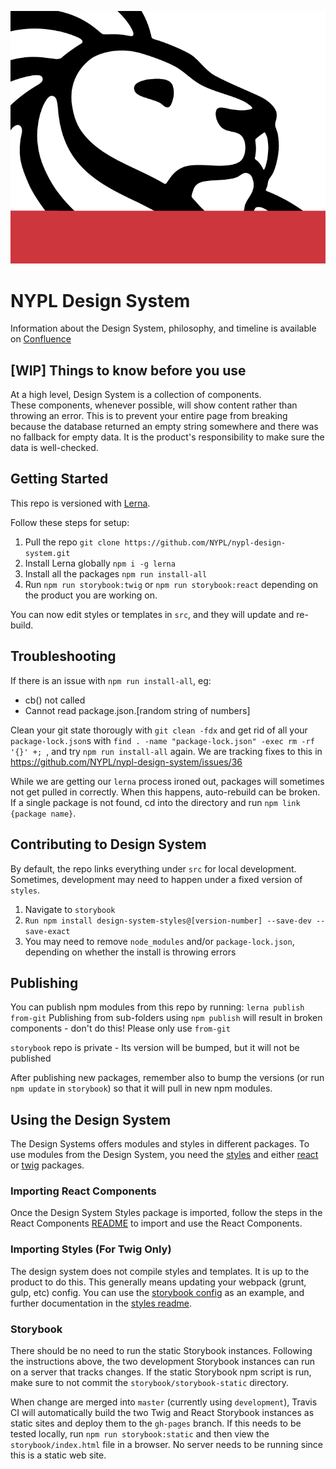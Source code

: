 ![NYPL Logo](./screenshot.png)

# NYPL Design System
Information about the Design System, philosophy, and timeline is available on [Confluence](https://confluence.nypl.org/pages/viewpage.action?spaceKey=DIGTL&title=Design+Systems+Forum) 

## [WIP] Things to know before you use
At a high level, Design System is a collection of components.  
These components, whenever possible, will show content rather than throwing an error.  This is to prevent your entire page from breaking because the database returned an empty string somewhere and there was no fallback for empty data.  It is the product's responsibility to make sure the data is well-checked.

## Getting Started
This repo is versioned with [Lerna](https://github.com/lerna/lerna).  

Follow these steps for setup: 
 
1. Pull the repo `git clone https://github.com/NYPL/nypl-design-system.git`
2. Install Lerna globally `npm i -g lerna`
3. Install all the packages `npm run install-all`
4. Run `npm run storybook:twig` or `npm run storybook:react` depending on the product you are working on. 

You can now edit styles or templates in `src`, and they will update and re-build.  

## Troubleshooting
If there is an issue with `npm run install-all`, eg: 
* cb() not called
* Cannot read package.json.[random string of numbers]

Clean your git state thorougly with `git clean -fdx` and get rid of all your `package-lock.json`s with `find . -name "package-lock.json" -exec rm -rf '{}' +; `, and try `npm run install-all` again. We are tracking fixes to this in https://github.com/NYPL/nypl-design-system/issues/36

While we are getting our `lerna` process ironed out, packages will sometimes not get pulled in correctly.  When this happens, auto-rebuild can be broken.  If a single package is not found, cd into the directory and run `npm link {package name}`.  

## Contributing to Design System
By default, the repo links everything under `src` for local development.  Sometimes, development may need to happen under a fixed version of `styles`. 
1. Navigate to `storybook`
2. `Run npm install design-system-styles@[version-number] --save-dev --save-exact`
3. You may need to remove `node_modules` and/or `package-lock.json`, depending on whether the install is throwing errors

## Publishing
You can publish npm modules from this repo by running:
```lerna publish from-git```
Publishing from sub-folders using `npm publish` will result in broken components - don't do this!
Please only use `from-git`

`storybook` repo is private - Its version will be bumped, but it will not be published

After publishing new packages, remember also to bump the versions (or run `npm update` in `storybook`) so that it will pull in new npm modules.  

## Using the Design System
The Design Systems offers modules and styles in different packages.  To use modules from the Design System, you need the [styles](https://www.npmjs.com/package/@nypl/design-system-styles) and either [react](https://www.npmjs.com/package/@nypl/design-system-react-components) or [twig](https://www.npmjs.com/package/@nypl/design-system-twig) packages.  

### Importing React Components
Once the Design System Styles package is imported, follow the steps in the React Components [README](https://github.com/NYPL/nypl-design-system/blob/development/src/react-components/README.md) to import and use the React Components.

### Importing Styles (For Twig Only)
The design system does not compile styles and templates.  It is up to the product to do this.  This generally means updating your webpack (grunt, gulp, etc) config.  You can use the [storybook config](https://github.com/NYPL/nypl-design-system/blob/development/storybook/.storybook-html/webpack.config.js) as an example, and further documentation in the [styles readme](https://github.com/NYPL/nypl-design-system/blob/development/styles/README.md).


### Storybook

There should be no need to run the static Storybook instances. Following the instructions above, the two development Storybook instances can run on a server that tracks changes. If the static Storybook npm script is run, make sure to not commit the `storybook/storybook-static` directory.

When change are merged into `master` (currently using `development`), Travis CI will automatically build the two Twig and React Storybook instances as static sites and deploy them to the `gh-pages` branch. If this needs to be tested locally, run `npm run storybook:static` and then view the `storybook/index.html` file in a browser. No server needs to be running since this is a static web site.
